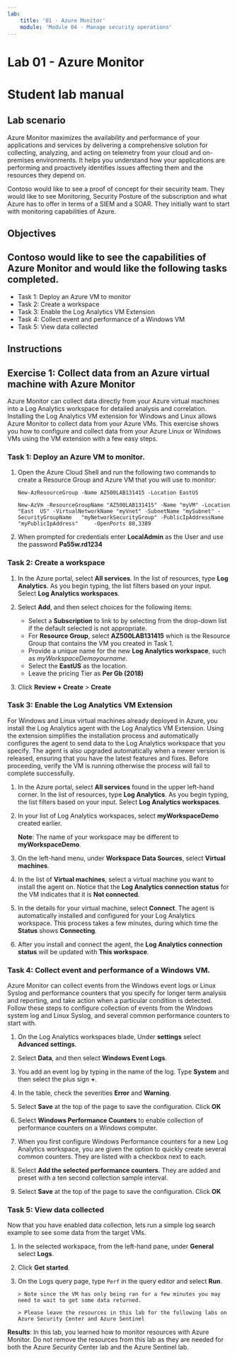 ```yaml
---
lab:
    title: '01 - Azure Monitor'
    module: 'Module 04 - Manage security operations'
---
```


# Lab 01 - Azure Monitor

# Student lab manual

## Lab scenario


Azure Monitor maximizes the availability and performance of your applications and services by delivering a comprehensive solution for collecting, analyzing, and acting on telemetry from your cloud and on-premises environments. It helps you understand how your applications are performing and proactively identifies issues affecting them and the resources they depend on.

Contoso would like to see a proof of concept for their secuirity team. They would like to see Monitoring, Security Posture of the subscription and what Azure has to offer in terms of a SIEM and a SOAR. They initially want to start with monitoring capabilities of Azure.

## Objectives

Contoso would like to see the capabilities of Azure Monitor and would like the following tasks completed.
- 
+ Task 1: Deploy an Azure VM to monitor
+ Task 2: Create a workspace
+ Task 3: Enable the Log Analytics VM Extension
+ Task 4: Collect event and performance of a Windows VM
+ Task 5: View data collected

## Instructions

## Exercise 1: Collect data from an Azure virtual machine with Azure Monitor


Azure Monitor can collect data directly from your Azure virtual machines into a Log Analytics workspace for detailed analysis and correlation. Installing the Log Analytics VM extension for Windows and Linux allows Azure Monitor to collect data from your Azure VMs. This exercise shows you how to configure and collect data from your Azure Linux or Windows VMs using the VM extension with a few easy steps.  


### Task 1: Deploy an Azure VM to monitor.

1.  Open the Azure Cloud Shell and run the following two commands to create a Resource Group and Azure VM that you will use to monitor:

    ```
    New-AzResourceGroup -Name AZ500LAB131415 -Location EastUS
    ```

    ```
    New-AzVm -ResourceGroupName "AZ500LAB131415" -Name "myVM" -Location "East  US" -VirtualNetworkName "myVnet" -SubnetName "mySubnet" -SecurityGroupName   "myNetworkSecurityGroup" -PublicIpAddressName "myPublicIpAddress"     -OpenPorts 80,3389
    ```

1.  When prompted for credentials enter **LocalAdmin** as the User and use the password **Pa55w.rd1234**

### Task 2: Create a workspace

1.  In the Azure portal, select **All services**. In the list of resources, type **Log Analytics**. As you begin typing, the list filters based on your input. Select **Log Analytics workspaces**.


2.  Select **Add**, and then select choices for the following items:

       * Select a **Subscription** to link to by selecting from the drop-down list if the default selected is not appropriate.
       * For **Resource Group**, select **AZ500LAB131415** which is the Resource Group that contains the VM you created in Task 1.
       * Provide a unique name for the new **Log Analytics workspace**, such as *myWorkspaceDemoyourname*.  
       * Select the **EastUS** as the location. 
       * Leave the pricing Tier as **Per Gb (2018)**
  
3.  Click **Review + Create** > **Create**


### Task 3: Enable the Log Analytics VM Extension


For Windows and Linux virtual machines already deployed in Azure, you install the Log Analytics agent with the Log Analytics VM Extension. Using the extension simplifies the installation process and automatically configures the agent to send data to the Log Analytics workspace that you specify. The agent is also upgraded automatically when a newer version is released, ensuring that you have the latest features and fixes. Before proceeding, verify the VM is running otherwise the process will fail to complete successfully. 
 

1.  In the Azure portal, select **All services** found in the upper left-hand corner. In the list of resources, type **Log Analytics**. As you begin typing, the list filters based on your input. Select **Log Analytics workspaces**.

2.  In your list of Log Analytics workspaces, select **myWorkspaceDemo** created earlier.

    **Note**: The name of your workspace may be different to **myWorkspaceDemo**.


3.  On the left-hand menu, under **Workspace Data Sources**, select **Virtual machines**.  

4.  In the list of **Virtual machines**, select a virtual machine you want to install the agent on. Notice that the **Log Analytics connection status** for the VM indicates that it is **Not connected**.

5.  In the details for your virtual machine, select **Connect**. The agent is automatically installed and configured for your Log Analytics workspace. This process takes a few minutes, during which time the **Status** shows **Connecting**.

6.  After you install and connect the agent, the **Log Analytics connection status** will be updated with **This workspace**.

### Task 4: Collect event and performance of a Windows VM.


Azure Monitor can collect events from the Windows event logs or Linux Syslog and performance counters that you specify for longer term analysis and reporting, and take action when a particular condition is detected. Follow these steps to configure collection of events from the Windows system log and Linux Syslog, and several common performance counters to start with.  


1.  On the Log Analytics workspaces blade, Under **settings** select **Advanced settings**.

1.  Select **Data**, and then select **Windows Event Logs**.

1.  You add an event log by typing in the name of the log.  Type **System** and then select the plus sign **+**.

1.  In the table, check the severities **Error** and **Warning**.

1.  Select **Save** at the top of the page to save the configuration. Click **OK**

1.  Select **Windows Performance Counters** to enable collection of performance counters on a Windows computer.

1.  When you first configure Windows Performance counters for a new Log Analytics workspace, you are given the option to quickly create several common counters. They are listed with a checkbox next to each.

1. Select **Add the selected performance counters**.  They are added and preset with a ten second collection sample interval.
  
1.  Select **Save** at the top of the page to save the configuration. Click **OK**


### Task 5: View data collected


Now that you have enabled data collection, lets run a simple log search example to see some data from the target VMs.  


1.  In the selected workspace, from the left-hand pane, under **General** select **Logs**.

1.  Click **Get started**.  

1. On the Logs query page, type `Perf` in the query editor and select **Run**.


       > Note since the VM has only being ran for a few minutes you may need to wait to get some data returned.

       > Please leave the resources in this lab for the following labs on Azure Security Center and Azure Sentinel

**Results**: In this lab, you learned how to monitor resources with Azure Monitor. Do not remove the resources from this lab as they are needed for both the Azure Security Center lab and the Azure Sentinel lab.

